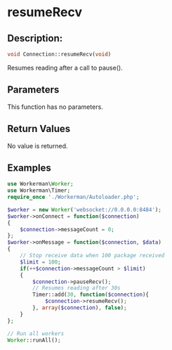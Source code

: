 # resumeRecv
## Description:
```php
void Connection::resumeRecv(void)
```

Resumes reading after a call to pause().

## Parameters

This function has no parameters.

## Return Values

No value is returned.

## Examples

```php
use Workerman\Worker;
use Workerman\Timer;
require_once './Workerman/Autoloader.php';

$worker = new Worker('websocket://0.0.0.0:8484');
$worker->onConnect = function($connection)
{
    $connection->messageCount = 0;
};
$worker->onMessage = function($connection, $data)
{
    // Stop receive data when 100 package received
    $limit = 100;
    if(++$connection->messageCount > $limit)
    {
        $connection->pauseRecv();
        // Resumes reading after 30s
        Timer::add(30, function($connection){
            $connection->resumeRecv();
        }, array($connection), false);
    }
};

// Run all workers
Worker::runAll();
```

